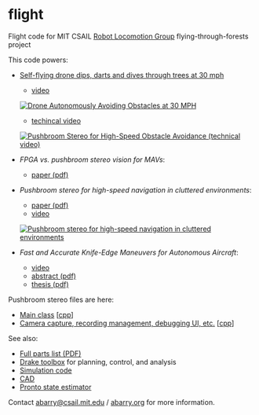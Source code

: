 flight
======

Flight code for MIT CSAIL [Robot Locomotion Group](https://groups.csail.mit.edu/locomotion/index.html) flying-through-forests project

This code powers:

* [Self-flying drone dips, darts and dives through trees at 30 mph](http://www.csail.mit.edu/drone_flies_through_forest_at_30_mph)
  * [video](https://www.youtube.com/watch?v=_qah8oIzCwk)
  
  [![Drone Autonomously Avoiding Obstacles at 30 MPH](http://img.youtube.com/vi/_qah8oIzCwk/0.jpg)](https://www.youtube.com/watch?v=_qah8oIzCwk)

  * [techincal video](https://www.youtube.com/watch?v=iksfHQkkq88)
  
  [![Pushbroom Stereo for High-Speed Obstacle Avoidance (technical video)](http://img.youtube.com/vi/iksfHQkkq88/0.jpg)](https://www.youtube.com/watch?v=iksfHQkkq88)

* *FPGA vs. pushbroom stereo vision for MAVs*:
  * [paper (pdf)](http://groups.csail.mit.edu/robotics-center/public_papers/Barry15a.pdf)

* *Pushbroom stereo for high-speed navigation in cluttered environments*:
  * [paper (pdf)](http://groups.csail.mit.edu/robotics-center/public_papers/Barry15.pdf)
  * [video](https://www.youtube.com/watch?v=cZE01bJIgvQ)

  [![Pushbroom stereo for high-speed navigation in cluttered environments](http://img.youtube.com/vi/cZE01bJIgvQ/0.jpg)](https://www.youtube.com/watch?v=cZE01bJIgvQ)


* *Fast and Accurate Knife-Edge Maneuvers for Autonomous Aircraft*:
  * [video](https://www.youtube.com/watch?v=voN9CCmzxYk)
  * [abstract (pdf)](http://groups.csail.mit.edu/robotics-center/public_papers/Barry14.pdf)
  * [thesis (pdf)](http://groups.csail.mit.edu/robotics-center/public_papers/Barry12a.pdf)

Pushbroom stereo files are here:
  * [Main class](https://github.com/andybarry/flight/blob/master/sensors/stereo/pushbroom-stereo.hpp) [[cpp](https://github.com/andybarry/flight/blob/master/sensors/stereo/pushbroom-stereo.cpp)]
  * [Camera capture, recording management, debugging UI, etc.](https://github.com/andybarry/flight/blob/master/sensors/stereo/pushbroom-stereo-main.hpp) [[cpp](https://github.com/andybarry/flight/blob/master/sensors/stereo/pushbroom-stereo-main.cpp)]

See also:
  * [Full parts list (PDF)](https://github.com/andybarry/flight-cad/blob/master/TBSC/PartsList.pdf)
  * [Drake toolbox](http://drake.mit.edu) for planning, control, and analysis
  * [Simulation code](https://github.com/andybarry/simflight)
  * [CAD](https://github.com/andybarry/flight-cad/tree/master/TBSC)
  * [Pronto state estimator](https://github.com/ipab-slmc/pronto-distro)

Contact <abarry@csail.mit.edu> / [abarry.org](http://abarry.org) for more information.
